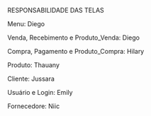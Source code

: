 RESPONSABILIDADE DAS TELAS

Menu: Diego

Venda, Recebimento e Produto_Venda: Diego

Compra, Pagamento e Produto_Compra: Hilary

Produto: Thauany

Cliente: Jussara

Usuário e Login: Emily

Fornecedore: Niic
